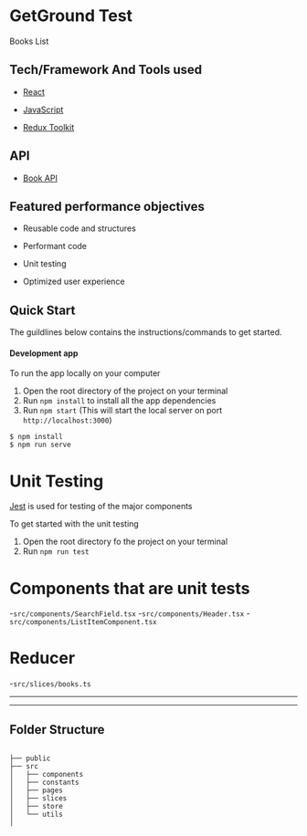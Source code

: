 # GetGround Test

Books List

## Tech/Framework And Tools used

- [React](https://reactjs.org/)

- [JavaScript](https://www.javascript.com/)

- [Redux Toolkit](https://redux-toolkit.js.org/)

## API

- [Book API](http://nyx.vima.ekt.gr:3000)

## Featured performance objectives

- Reusable code and structures

- Performant code

- Unit testing

- Optimized user experience

## Quick Start

The guildlines below contains the instructions/commands to get started.

#### Development app

To run the app locally on your computer

1. Open the root directory of the project on your terminal
2. Run `npm install` to install all the app dependencies
3. Run `npm start` (This will start the local server on port `http://localhost:3000`)

```
$ npm install
$ npm run serve
```

# Unit Testing

[Jest](https://jestjs.io/) is used for testing of the major components

To get started with the unit testing

1. Open the root directory fo the project on your terminal
2. Run `npm run test`

# Components that are unit tests

-`src/components/SearchField.tsx` -`src/components/Header.tsx` -`src/components/ListItemComponent.tsx`

# Reducer

-`src/slices/books.ts`

---

---

## Folder Structure

```

├── public
├── src
│   ├── components
│   ├── constants
│   ├── pages
│   ├── slices
│   ├── store
│   └── utils
│

```

